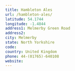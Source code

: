 ```yaml
---
title: Hambleton Ales
url: /hambleton-ales/
latitude: 54.1744
longitude: -1.4844
address1: Melmerby Green Road
address2: 
city: Melmerby
state: North Yorkshire
code: 
country: United Kingdom
phone: 44-(01765)-640108
website: 
---
```


